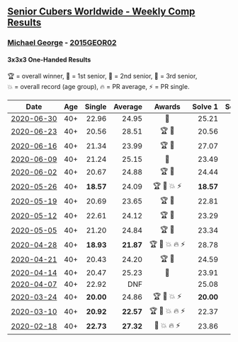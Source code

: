 <style>table {white-space: nowrap;}</style>

## [Senior Cubers Worldwide - Weekly Comp Results](/scw-comp/results/)
### [Michael George](README.md) - [2015GEOR02](https://www.worldcubeassociation.org/persons/2015GEOR02?event=333oh)
#### 3x3x3 One-Handed Results

<span style="white-space: nowrap;">🏆 = overall winner</span>, <span style="white-space: nowrap;">🥇 = 1st senior</span>, <span style="white-space: nowrap;">🥈 = 2nd senior</span>, <span style="white-space: nowrap;">🥉 = 3rd senior</span>, <span style="white-space: nowrap;">💥 = overall record (age group)</span>, <span style="white-space: nowrap;">🔥 = PR average</span>, <span style="white-space: nowrap;">⚡ = PR single</span>.

| Date | Age | Single | Average | Awards | Solve 1 | Solve 2 | Solve 3 | Solve 4 | Solve 5 | Video |
| :--: | :--: | --: | --: | :--: | --: | --: | --: | --: | --: | :-- |
| [2020-06-30](../../results/2020-06-30/333oh.md) | 40+ | 22.96 | 24.95 | 🥇 | 25.21 | 23.63 | 22.96 | 26.01 | 29.16 | [Link](https://www.facebook.com/events/679860472562391/permalink/683720632176375/) |
| [2020-06-23](../../results/2020-06-23/333oh.md) | 40+ | 20.56 | 28.51 | 🏆 🥇 | 20.56 | 37.51 | 36.59 | 27.44 | 21.50 | [Link](https://www.facebook.com/events/722150235200875/permalink/725762281506337/) |
| [2020-06-16](../../results/2020-06-16/333oh.md) | 40+ | 21.34 | 23.99 | 🏆 🥇 | 27.07 | 48.76 | 21.76 | 23.13 | 21.34 | [Link](https://www.facebook.com/events/604103587178706/permalink/604285177160547/) |
| [2020-06-09](../../results/2020-06-09/333oh.md) | 40+ | 21.24 | 25.15 | 🥇 | 23.49 | 23.47 | 28.48 | 21.24 | DNF | [Link](https://www.facebook.com/events/903549840109576/permalink/906659596465267/) |
| [2020-06-02](../../results/2020-06-02/333oh.md) | 40+ | 20.67 | 24.88 | 🏆 🥇 | 24.44 | 25.69 | 28.31 | 20.67 | 24.50 | [Link](https://www.facebook.com/events/3373950429496747/permalink/3376953402529783/) |
| [2020-05-26](../../results/2020-05-26/333oh.md) | 40+ | **18.57** | 24.09 | 🏆 🥇 💥 ⚡ | **18.57** | 26.90 | 25.01 | 30.44 | 20.36 | [Link](https://www.facebook.com/events/688407551989463/permalink/691891971641021/) |
| [2020-05-19](../../results/2020-05-19/333oh.md) | 40+ | 20.69 | 23.65 | 🏆 🥇 | 22.81 | 25.47 | 20.69 | 24.59 | 23.54 | [Link](https://www.facebook.com/events/1880761498725633/permalink/1881940625274387/) |
| [2020-05-12](../../results/2020-05-12/333oh.md) | 40+ | 22.61 | 24.12 | 🏆 🥇 | 23.29 | 24.42 | 24.65 | 31.18 | 22.61 | [Link](https://www.facebook.com/events/546188069600739/permalink/550198452533034/) |
| [2020-05-05](../../results/2020-05-05/333oh.md) | 40+ | 21.20 | 24.84 | 🏆 🥇 | 23.34 | 24.36 | 21.20 | 32.98 | 26.83 | [Link](https://www.facebook.com/events/3313106775587396/permalink/3315212548710152/) |
| [2020-04-28](../../results/2020-04-28/333oh.md) | 40+ | **18.93** | **21.87** | 🏆 🥇 💥 🔥 ⚡ | 28.78 | 20.63 | **18.93** | 21.42 | 23.56 | [Link](https://www.facebook.com/events/535188653858103/permalink/535332343843734/) |
| [2020-04-21](../../results/2020-04-21/333oh.md) | 40+ | 20.43 | 24.20 | 🏆 🥇 | 24.59 | 25.44 | 23.51 | 20.43 | 24.50 | [Link](https://www.facebook.com/events/880278499062375/permalink/884141762009382/) |
| [2020-04-14](../../results/2020-04-14/333oh.md) | 40+ | 20.47 | 25.23 | 🥇 | 23.91 | 20.47 | 27.25 | 34.50 | 24.53 | [Link](https://www.facebook.com/events/982619255468618/permalink/983679218695955/) |
| [2020-04-07](../../results/2020-04-07/333oh.md) | 40+ | 22.92 | DNF |  | 25.08 | 22.92 | DNF | 23.50 | DNF | [Link](https://www.facebook.com/events/682716079141575/permalink/686891258724057/) |
| [2020-03-24](../../results/2020-03-24/333oh.md) | 40+ | **20.00** | 24.86 | 🏆 🥇 💥 ⚡ | **20.00** | 22.81 | 29.22 | 22.56 | 29.24 | [Link](https://www.facebook.com/events/212335450005639/permalink/215815472990970/) |
| [2020-03-10](../../results/2020-03-10/333oh.md) | 40+ | **20.92** | **22.57** | 🏆 🥇 💥 🔥 ⚡ | 22.37 | **20.92** | 23.99 | 24.34 | 21.36 | [Link](https://www.facebook.com/events/684510792316675/permalink/684649052302849/) |
| [2020-02-18](../../results/2020-02-18/333oh.md) | 40+ | **22.73** | **27.32** | 🥇 💥 🔥 ⚡ | 23.86 | **22.73** | 32.86 | DNF | 25.24 | [Link](https://www.facebook.com/events/1618332754973681/permalink/1619575454849411/) |


<!-- Global site tag (gtag.js) - Google Analytics -->
<script async src="https://www.googletagmanager.com/gtag/js?id=UA-86348435-3"></script>
<script>window.dataLayer = window.dataLayer || []; function gtag() {dataLayer.push(arguments);} gtag('js', new Date()); gtag('config', 'UA-86348435-3');</script>
